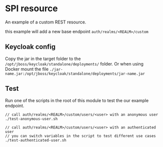 # SPI resource

An example of a custom REST resource.

this example will add a new base endpoint `auth/realms/<REALM>/custom`

## Keycloak config

Copy the jar in the target folder to the `/opt/jboss/keycloak/standalone/deployments/` folder.
Or when using Docker mount the file `./jar-name.jar:/opt/jboss/keycloak/standalone/deployments/jar-name.jar`

## Test

Run one of the scripts in the root of this module to test the our example endpoint.

    // call auth/realms/<REALM>/custom/users/<user> with an anonymous user
    ./test-anonymous-user.sh
    
    // call auth/realms/<REALM>/custom/users/<user> with an authenticated user
    // you can switch variables in the script to test different use cases
    ./test-authenticated-user.sh
